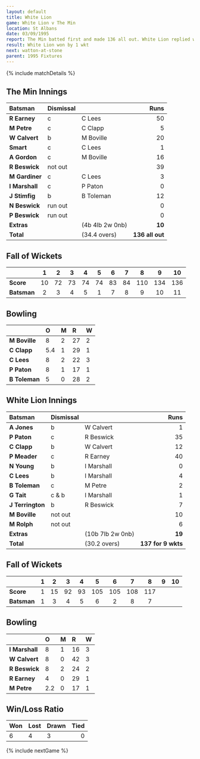 ```yaml
---
layout: default
title: White Lion
game: White Lion v The Min
location: St Albans
date: 03/09/1995
report: The Min batted first and made 136 all out. White Lion replied with 137 for 9 wkts
result: White Lion won by 1 wkt
next: watton-at-stone
parent: 1995 Fixtures
---
```


{% include matchDetails %}

## The Min Innings

| Batsman | Dismissal |  | Runs |
|:---|:---|---|---:|
| **R Earney** | c | C Lees | 50 |
| **M Petre** | c | C Clapp | 5 |
| **W Calvert** | b | M Boville | 20 |
| **Smart** | c | C Lees | 1 |
| **A Gordon** | c | M Boville | 16 |
| **R Beswick** | not out |  | 39 |
| **M Gardiner** | c | C Lees | 3 |
| **I Marshall** | c | P Paton | 0 |
| **J Stimfig** | b | B Toleman | 12 |
| **N Beswick** | run out |  | 0 |
| **P Beswick** | run out |  | 0 |
| **Extras** | | (4b 4lb 2w 0nb) | **10** |
| **Total** | | (34.4 overs) | **136 all out** |

## Fall of Wickets

| | 1 | 2 | 3 | 4 | 5 | 6 | 7 | 8 | 9 | 10 |
|---|:---:|:---:|:---:|:---:|:---:|:---:|:---:|:---:|:---:|:---:|
| **Score** | 10 | 72 | 73 | 74 | 74 | 83 | 84 | 110 | 134 | 136 |
| **Batsman** | 2 | 3 | 4 | 5 | 1 | 7 | 8 | 9 | 10 | 11 |

## Bowling

| | O | M | R | W |
|---|:---|:---|:---|:---|
| **M Boville** | 8 | 2 | 27 | 2 |
| **C Clapp** | 5.4 | 1 | 29 | 1 |
| **C Lees** | 8 | 2 | 22 | 3 |
| **P Paton** | 8 | 1 | 17 | 1 |
| **B Toleman** | 5 | 0 | 28 | 2 |

## White Lion Innings

| Batsman | Dismissal |  | Runs |
|:---|:---|---|---:|
| **A Jones** | b | W Calvert | 1 |
| **P Paton** | c | R Beswick | 35 |
| **C Clapp** | b | W Calvert | 12 |
| **P Meader** | c | R Earney | 40 |
| **N Young** | b | I Marshall | 0 |
| **C Lees** | b | I Marshall | 4 |
| **B Toleman** | c | M Petre | 2 |
| **G Tait** | c & b | I Marshall | 1 |
| **J Terrington** | b | R Beswick | 7 |
| **M Boville** | not out |  | 10 |
| **M Rolph** | not out |  | 6 |
| **Extras** | | (10b 7lb 2w 0nb) | **19** |
| **Total** | | (30.2 overs) | **137 for 9 wkts** |

## Fall of Wickets

| | 1 | 2 | 3 | 4 | 5 | 6 | 7 | 8 | 9 | 10 |
|---|:---:|:---:|:---:|:---:|:---:|:---:|:---:|:---:|:---:|:---:|
| **Score** | 1 | 15 | 92 | 93 | 105 | 105 | 108 | 117 |  |  |
| **Batsman** | 1 | 3 | 4 | 5 | 6 | 2 | 8 | 7 |  |  |

## Bowling

| | O | M | R | W |
|---|:---|:---|:---|:---|
| **I Marshall** | 8 | 1 | 16 | 3 |
| **W Calvert** | 8 | 0 | 42 | 3 |
| **R Beswick** | 8 | 2 | 24 | 2 |
| **R Earney** | 4 | 0 | 29 | 1 |
| **M Petre** | 2.2 | 0 | 17 | 1 |

## Win/Loss Ratio

| Won | Lost | Drawn | Tied |
|:---|:---|:---|---:|
| 6 | 4 | 3 | 0 |

{% include nextGame %}